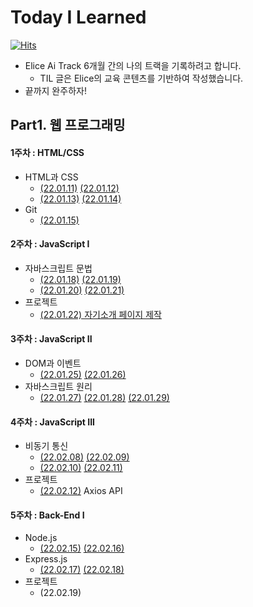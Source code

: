 # Today I Learned
[![Hits](https://hits.seeyoufarm.com/api/count/incr/badge.svg?url=https%3A%2F%2Fgithub.com%2FParkJungYoon%2FTIL-Alice_Ai_Track_4th&count_bg=%23FFD9D9&title_bg=%23FF7474&icon=&icon_color=%23E7E7E7&title=hits&edge_flat=false)](https://hits.seeyoufarm.com)

* Elice  Ai Track 6개월 간의 나의 트랙을 기록하려고 합니다.
  * TIL 글은 Elice의 교육 콘텐츠를 기반하여 작성했습니다.
* 끝까지 완주하자!

## Part1. 웹 프로그래밍

#### 1주차 : HTML/CSS
* HTML과 CSS
  * [(22.01.11)](./Web/1주차-1.md)  [(22.01.12)](./Web/1주차-2.md)
  * [(22.01.13)](./Web/1주차-3.md)  [(22.01.14)](./Web/1주차-4.md)
* Git 
  * [(22.01.15)](./Web/1주차-5.md)

#### 2주차 : JavaScript I
* 자바스크립트 문법
  * [(22.01.18)](./Web/2주차-1.md)  [(22.01.19)](./Web/2주차-2.md)
  * [(22.01.20)](./Web/2주차-3.md)  [(22.01.21) ](./Web/2주차-4.md)
* 프로젝트
  * [(22.01.22) 자기소개 페이지 제작](http://parkjungyoon.kdt-gitlab.elice.io/produce-myself/index.html)

#### 3주차 : JavaScript II
* DOM과 이벤트
  * [(22.01.25)](./Web/3주차-1.md)  [(22.01.26)](./Web/3주차-2.md)
* 자바스크립트 원리
  * [(22.01.27)](./Web/3주차-3.md)  [(22.01.28)](./Web/3주차-4.md)  [(22.01.29)](./Web/3주차-5.md)

#### 4주차 : JavaScript III
* 비동기 통신
  * [(22.02.08)](./Web/4주차-1.md)  [(22.02.09)](./Web/4주차-2.md)
  * [(22.02.10)](./Web/4주차-3.md)  [(22.02.11)](./Web/4주차-4.md)
* 프로젝트
  * [(22.02.12)](./Web/4주차-5.md) Axios API

#### 5주차 : Back-End I
* Node.js
  * [(22.02.15)](./Web/5주차-1.md)  [(22.02.16)](./Web/5주차-2.md)
* Express.js
  * [(22.02.17)](./Web/5주차-3.md) [(22.02.18)](./Web/5주차-4.md)
* 프로젝트
  * (22.02.19)
